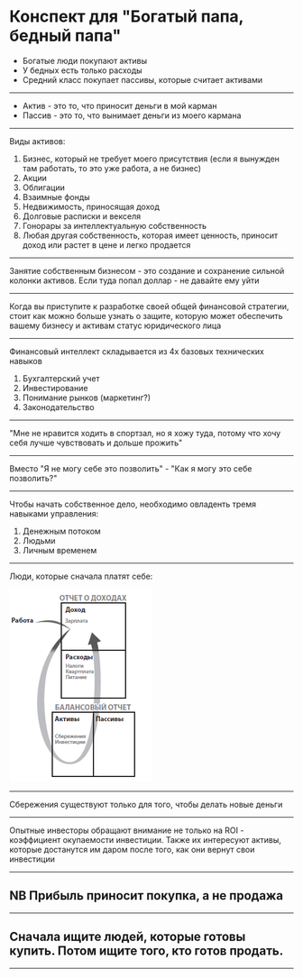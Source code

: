 <!-- @nested-tags:Rich Dad Poor Dad -->

# Конспект для "Богатый папа, бедный папа"

- Богатые люди покупают активы
- У бедных есть только расходы
- Средний класс покупает пассивы, которые считает активами

---

- Актив - это то, что приносит деньги в мой карман
- Пассив - это то, что вынимает деньги из моего кармана

---

Виды активов:

1. Бизнес, который не требует моего присутствия (если я вынужден там работать, то это уже работа, а не бизнес)
2. Акции
3. Облигации
4. Взаимные фонды
5. Недвижимость, приносящая доход
6. Долговые расписки и векселя
7. Гонорары за интеллектуальную собственность
8. Любая другая собственность, которая имеет ценность, приносит доход или растет в цене и легко продается

---

Занятие собственным бизнесом - это создание и сохранение сильной колонки активов. Если туда попал доллар - не давайте ему уйти

---

Когда вы приступите к разработке своей общей финансовой стратегии, стоит как можно больше узнать о защите, которую может обеспечить вашему бизнесу и активам статус юридического лица

---

Финансовый интеллект складывается из 4х базовых технических навыков

1. Бухгалтерский учет
2. Инвестирование
3. Понимание рынков (маркетинг?)
4. Законодательство

---

"Мне не нравится ходить в спортзал, но я хожу туда, потому что хочу себя лучше чувствовать и дольше прожить"

---

Вместо "Я не могу себе это позволить" - "Как я могу это себе позволить?"

---

Чтобы начать собственное дело, необходимо овладенть тремя навыками управления:

1. Денежным потоком
2. Людьми
3. Личным временем

---

Люди, которые сначала платят себе:

![Схема](./img/bb17.png)

---

Сбережения существуют только для того, чтобы делать новые деньги

---

Опытные инвесторы обращают внимание не только на ROI - коэффициент окупаемости инвестиции.
Также их интересуют активы, которые достанутся им даром после того, как они вернут свои инвестиции

---

## **NB Прибыль приносит покупка, а не продажа**

---

## **Сначала ищите людей, которые готовы купить. Потом ищите того, кто готов продать.**

---
